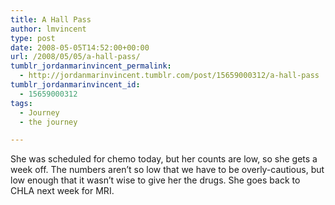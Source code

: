 ```yaml
---
title: A Hall Pass
author: lmvincent
type: post
date: 2008-05-05T14:52:00+00:00
url: /2008/05/05/a-hall-pass/
tumblr_jordanmarinvincent_permalink:
  - http://jordanmarinvincent.tumblr.com/post/15659000312/a-hall-pass
tumblr_jordanmarinvincent_id:
  - 15659000312
tags:
  - Journey
  - the journey

---
```

She was scheduled for chemo today, but her counts are low, so she gets a week off. The numbers aren&rsquo;t so low that we have to be overly-cautious, but low enough that it wasn&rsquo;t wise to give her the drugs. She goes back to CHLA next week for MRI.

<div class="blogger-post-footer">
  <img loading="lazy" width="1" height="1" src="https://blogger.googleusercontent.com/tracker/9039099668816362935-2705524214625902523?l=jordansjourney2.blogspot.com" alt="" />
</div>